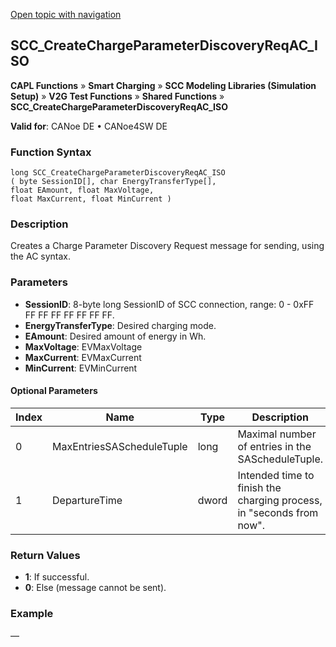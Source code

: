 [Open topic with navigation](../../../../../CANoeDEFamily.htm#Topics/CAPLFunctions/SmartCharging/Functions/CAPLfunctionSCCCreateChargeParameterDiscoveryReqACIso.md)

## SCC_CreateChargeParameterDiscoveryReqAC_ISO

**CAPL Functions** » **Smart Charging** » **SCC Modeling Libraries (Simulation Setup)** » **V2G Test Functions** » **Shared Functions** » **SCC_CreateChargeParameterDiscoveryReqAC_ISO**

**Valid for**: CANoe DE • CANoe4SW DE

### Function Syntax

```plaintext
long SCC_CreateChargeParameterDiscoveryReqAC_ISO 
( byte SessionID[], char EnergyTransferType[], 
float EAmount, float MaxVoltage, 
float MaxCurrent, float MinCurrent )
```

### Description

Creates a Charge Parameter Discovery Request message for sending, using the AC syntax.

### Parameters

- **SessionID**: 8-byte long SessionID of SCC connection, range: 0 - 0xFF FF FF FF FF FF FF FF.
- **EnergyTransferType**: Desired charging mode.
- **EAmount**: Desired amount of energy in Wh.
- **MaxVoltage**: EVMaxVoltage
- **MaxCurrent**: EVMaxCurrent
- **MinCurrent**: EVMinCurrent

#### Optional Parameters

| Index | Name                   | Type  | Description                                         |
|-------|------------------------|-------|-----------------------------------------------------|
| 0     | MaxEntriesSAScheduleTuple | long  | Maximal number of entries in the SAScheduleTuple.   |
| 1     | DepartureTime          | dword | Intended time to finish the charging process, in "seconds from now". |

### Return Values

- **1**: If successful.
- **0**: Else (message cannot be sent).

### Example

—

